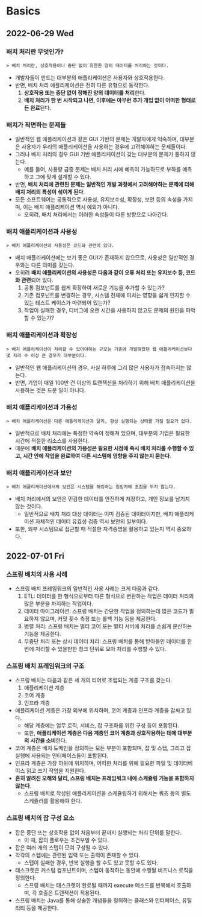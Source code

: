 # Basics
## 2022-06-29 Wed

### 배치 처리란 무엇인가?
```
> 배치 처리란, 상호작용이나 중단 없이 유한한 양의 데이터를 처리하는 것이다.
```
* 개발자들이 만드는 대부분의 애플리케이션은 사용자와 상호작용한다.
* 반면, 배치 처리 애플리케이션은 전혀 다른 유형으로 동작한다.
  1. **상호작용 또는 중단 없이 정해진 양의 데이터를 처리**한다.
  2. **배치 처리가 한 번 시작되고 나면, 이후에는 아무런 추가 개입 없이 어떠한 형태로든 완료**된다.

### 배치가 직면하는 문제들
* 일반적인 웹 애플리케이션과 같은 GUI 기반의 문제는 개발자에게 익숙하며, 대부분은 사용자가 우리의 애플리케이션을 사용하는 경우에 고려해야하는 문제들이다.
* 그러나 배치 처리의 경우 GUI 기반 애플리케이션이 갖는 대부분의 문제가 통하지 않는다.
  * 예를 들어, 사용량 급증 문제는 배치 처리 시에 예측이 가능하므로 부하를 예측하고 그에 맞게 설계할 수 있다.
* 반면, **배치 처리에 관련된 문제는 일반적인 개발 과정에서 고려해야하는 문제에 더해 배치 처리의 특성이 섞이게 된다**.
* 모든 소프트웨어는 공통적으로 사용성, 유지보수성, 확장성, 보안 등의 속성을 가지며, 이는 배치 애플리케이션 역시 예외가 아니다.
  * 오히려, 배치 처리에서는 이러한 속성들이 다른 방향으로 나아간다.

### 배치 애플리케이션과 사용성
```
> 배치 애플리케이션의 사용성은 코드와 관련이 있다.
```
* 배치 애플리케이션에는 보기 좋은 GUI가 존재하지 않으므로, 사용성은 일반적인 경우와는 다른 의미를 갖는다.
* 오히려 **배치 애플리케이션의 사용성은 다음과 같이 오류 처리 또는 유지보수 등, 코드와 관련**되어 있다.
  1. 공통 컴포넌트를 쉽게 확장하여 새로운 기능을 추가할 수 있는가?
  2. 기존 컴포넌트를 변경하는 경우, 시스템 전체에 미치는 영향을 쉽게 인지할 수 있는 테스트 케이스가 마련되어 있는가?
  3. 작업이 실패한 경우, 디버그에 오랜 시간을 사용하지 않고도 문제의 원인을 파악할 수 있는가?

### 배치 애플리케이션과 확장성
```
> 배치 애플리케이션이 처리할 수 있어야하는 규모는 기존에 개발해왔던 웹 애플리케이션보다 몇 자리 수 이상 큰 경우가 대부분이다.
```
* 일반적인 웹 애플리케이션의 경우, 사실 하루에 그리 많은 사용자가 접속하지는 않는다.
* 반면, 기업이 매일 100만 건 이상의 트랜잭션을 처리하기 위해 배치 애플리케이션을 사용하는 것은 드문 일이 아니다.

### 배치 애플리케이션과 가용성
```
> 배치 애플리케이션은 다른 애플리케이션과 달리, 항상 실행되는 상태를 가질 필요가 없다.
```
* 일반적으로 배치 처리에는 특정한 약속이 정해져 있으며, 대부분의 기업은 필요한 시간에 적절한 리소스를 사용한다.
* 때문에 **배치 애플리케이션의 가용성은 필요한 시점에 즉시 배치 처리를 수행할 수 있고, 시간 안에 작업을 완료하여 다른 시스템에 영향을 주지 않는지 묻는다**.

### 배치 애플리케이션과 보안
```
> 배치 애플리케이션에서의 보안은 시스템을 해킹하는 침입자에 초점을 두지 않는다.
```
* 배치 처리에서의 보안은 민감한 데이터를 안전하게 저장하고, 개인 정보를 남기지 않는 것이다.
  * 일반적으로 배치 처리 대상 데이터는 이미 검증된 데이터이지만, 배치 애플리케이션 자체적인 데이터 유효성 검증 역시 보안의 일부이다.
* 또한, 외부 시스템으로 접근할 때 적절한 자격증명을 활용하고 있는지 역시 중요하다.

## 2022-07-01 Fri
### 스프링 배치의 사용 사례
* 스프링 배치 프레임워크의 일반적인 사용 사례는 크게 다음과 같다.
  1. ETL: 데이터를 한 형식으로부터 다른 형식으로 변환하는 작업은 데이터 처리의 많은 부분을 차지하는 작업이다.
  2. 데이터 마이그레이션: 스프링 배치는 간단한 작업을 정의하는데 많은 코드가 필요하지 않으며, 커밋 횟수 측정 또는 롤백 기능 등을 제공한다.
  3. 병렬 처리: 스프링 배치는 멀티 코어 또는 멀티 서버에 처리를 손쉽게 분산하는 기능을 제공한다.
  4. 무중단 처리 또는 상시 데이터 처리: 스프링 배치를 통해 받아들인 데이터를 한 번에 처리할 수 있을만한 청크 단위로 모아 처리를 수행할 수 있다.

### 스프링 배치 프레임워크의 구조
* 스프링 배치는 다음과 같은 세 개의 티어로 조립되는 계층 구조를 갖는다.
  1. 애플리케이션 계층
  2. 코어 계층
  3. 인프라 계층
* 애플리케이션 계층은 가장 외부에 위치하며, 코어 계층과 인프라 계층을 감싸고 있다.
  * 해당 계층에는 업무 로직, 서비스, 잡 구조화를 위한 구성 등이 포함된다.
  * 또한, **애플리케이션 계층은 다음 계층인 코어 계층과 상호작용하는 데에 대부분의 시간을 소비**한다.
* 코어 계층은 배치 도메인을 정의하는 모든 부분이 포함되며, 잡 및 스텝, 그리고 잡 실행에 사용되는 인터페이스들이 포함된다.
* 인프라 계층은 가장 하위에 위치하며, 어떠한 처리를 위해 필요한 파일 및 데이터베이스 읽고 쓰기 작업을 지원한다.
* **흔히 알려진 오해와 달리, 스프링 배치는 프레임워크 내에 스케쥴링 기능을 포함하지 않는다**.
  * 스프링 배치로 작성된 애플리케이션을 스케쥴링하기 위해서는 쿼츠 등의 별도 스케쥴러를 활용해야 한다.

### 스프링 배치의 잡 구성 요소
* 잡은 중단 또는 상호작용 없이 처음부터 끝까지 실행되는 처리 단위를 말한다.
  * 이 때, 잡의 플로우는 조건부일 수 있다.
* 잡은 여러 개의 스텝이 모여 구성될 수 있다.
* 각각의 스텝에는 관련된 입력 또는 출력이 존재할 수 있다.
  * 스텝이 실패한 경우, 반복 실행을 할 수도 있고 못할 수도 있다.
* 태스크렛은 커스텀 컴포넌트이며, 스텝이 동작하는 동안에 수행될 비즈니스 로직을 정의한다.
  * 스프링 배치는 태스크렛이 완료될 때까지 execute 메소드를 반복해서 호출하며, 각 호출은 트랜잭션이 적용된다.
* 스프링 배치는 Java를 통해 상술한 개념들을 정의하는 클래스와 인터페이스, 유틸리티 등을 제공한다.